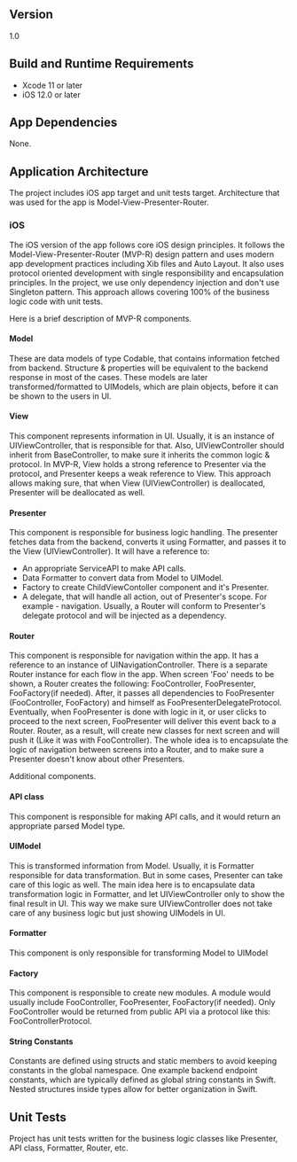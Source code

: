 ## Version

1.0

## Build and Runtime Requirements
+ Xcode  11 or later
+ iOS 12.0 or later

## App Dependencies

None.

## Application Architecture

The project includes iOS app target and unit tests target. Architecture that was used for the app is Model-View-Presenter-Router.

### iOS

The iOS version of the app follows core iOS design principles. It follows the Model-View-Presenter-Router (MVP-R) design pattern and uses modern app development practices including Xib files and Auto Layout. It also uses protocol oriented development with single responsibility and encapsulation principles. In the project, we use only dependency injection and don't use Singleton pattern. This approach allows covering 100% of the business logic code with unit tests.

Here is a brief description of MVP-R components.
#### Model
These are data models of type Codable, that contains information fetched from backend. Structure & properties will be equivalent to the backend response in most of the cases. These models are later transformed/formatted to UIModels, which are plain objects, before it can be shown to the users in UI.

#### View
This component represents information in UI. Usually, it is an instance of UIViewController, that is responsible for that. Also, UIViewController should inherit from BaseController, to make sure it inherits the common logic & protocol. In MVP-R, View holds a strong reference to Presenter via the protocol, and Presenter keeps a weak reference to View. This approach allows making sure, that when View (UIViewController)  is deallocated, Presenter will be deallocated as well. 

#### Presenter
This component is responsible for business logic handling. The presenter fetches data from the backend, converts it using Formatter, and passes it to the View (UIViewController).
It will have a reference to:
-  An appropriate ServiceAPI to make API calls.
- Data Formatter to convert data from Model to UIModel. 
- Factory to create ChildViewContoller component and it's Presenter. 
- A delegate, that will handle all action, out of Presenter's scope. For example - navigation. Usually, a Router will conform to Presenter's delegate protocol and will be injected as a dependency.

#### Router
This component is responsible for navigation within the app. It has a reference to an instance of UINavigationController. There is a separate Router instance for each flow in the app. 
When screen 'Foo' needs to be shown, a Router creates the following: FooController, FooPresenter, FooFactory(if needed). After, it passes all dependencies to FooPresenter (FooController, FooFactory) and himself as FooPresenterDelegateProtocol.
Eventually, when FooPresenter is done with logic in it, or user clicks to proceed to the next screen, FooPresenter will deliver this event back to a Router. Router, as a result, will create new classes for next screen and will push it (Like it was with FooController). The whole idea is to encapsulate the logic of navigation between screens into a Router, and to make sure a Presenter doesn't know about other Presenters. 

Additional components.
#### API class
This component is responsible for making API calls, and it would return an appropriate parsed Model type.

#### UIModel
This is transformed information from Model. Usually, it is Formatter responsible for data transformation. But in some cases, Presenter can take care of this logic as well. The main idea here is to encapsulate data transformation logic in Formatter, and let UIViewController only to show the final result in UI. This way we make sure UIViewController does not take care of any business logic but just showing UIModels in UI.

#### Formatter
This component is only responsible for transforming Model to UIModel

#### Factory
This component is responsible to create new modules. A module would usually include FooController, FooPresenter, FooFactory(if needed). Only FooController would be returned from public API via a protocol like this: FooControllerProtocol.


#### String Constants

Constants are defined using structs and static members to avoid keeping constants in the global namespace. One example backend endpoint constants, which are typically defined as global string constants in Swift. Nested structures inside types allow for better organization in Swift.


## Unit Tests

Project has unit tests written for the business logic classes like Presenter, API class, Formatter, Router, etc.
